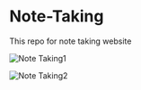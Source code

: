 # Note-Taking
This repo for note taking website

![Note Taking1](https://github.com/BaverKoca/Note-Takingg/assets/142082051/30341c8b-238e-49e7-ae74-293e6b9f36ff)

![Note Taking2](https://github.com/BaverKoca/Note-Takingg/assets/142082051/cc687947-f5d2-4775-9752-85a745a6deb8)
